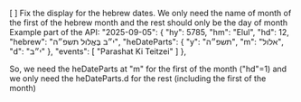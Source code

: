 [ ] Fix the display for the hebrew dates. We only need the name of month of the first of the hebrew month and the rest should only be the day of month
Example part of the API:
 "2025-09-05": {
            "hy": 5785,
            "hm": "Elul",
            "hd": 12,
            "hebrew": "י״ב בֶּאֱלוּל תשפ״ה",
            "heDateParts": {
                "y": "תשפ״ה",
                "m": "אלול",
                "d": "י״ב"
            },
            "events": [
                "Parashat Ki Teitzei"
            ]
        },

So, we need the heDateParts at "m" for the first of the month ("hd"=1) and we only need the heDateParts.d for the rest (including the first of the month)